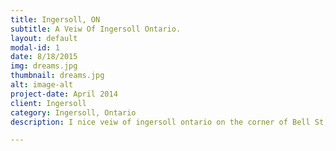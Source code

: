 ```yaml
---
title: Ingersoll, ON
subtitle: A Veiw Of Ingersoll Ontario.
layout: default
modal-id: 1
date: 8/18/2015
img: dreams.jpg
thumbnail: dreams.jpg
alt: image-alt
project-date: April 2014
client: Ingersoll
category: Ingersoll, Ontario
description: I nice veiw of ingersoll ontario on the corner of Bell St, and Margaret St. Its a great high quality veiw of the town!

---
```

